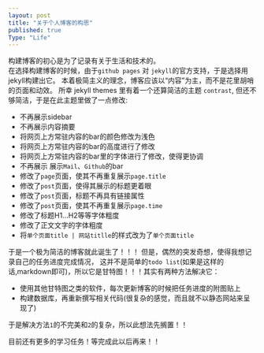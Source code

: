 ```yaml
---
layout: post
title: "关于个人博客的构思"
published: true
Type: "Life"
---
```



<!-- <br/>
<br/>
<br/> -->
构建博客的初心是为了记录有关于生活和技术的。<br/>
在选择构建博客的时候，由于`github pages` 对 `jekyll`的官方支持，于是选择用jekyll构建出它。
本着极简主义的理念，博客应该以“内容”为主，而不是花里胡哨的页面和动效。 所幸 jekyll themes 里有着一个还算简洁的主题 `contrast`,
但还不够简洁，于是在此主题里做了一点修改:
- 不再展示sidebar
- 不再展示内容摘要
- 将网页上方常驻内容的bar的颜色修改为浅色
- 将网页上方常驻内容的bar的高度进行了修改
- 将网页上方常驻内容的bar里的字体进行了修改，使得更协调
- 不再展示 展示`Mail`、`Github`的bar
- 修改了`page`页面，使其不再重复展示`page.title`
- 修改了`post`页面，使得其展示的标题更着眼
- 修改了`post`页面，标题不再具有链接属性
- 修改了`post`页面，使其不再重复展示`page.time`
- 修改了标题H1...H2等等字体粗度
- 修改了正文文字的字体粗度
- 将`单个页面title | 网站titlle`的样式改为了`单个页面title`

于是一个极为简洁的博客就此诞生了！！！
但是，偶然的突发奇想，使得我想记录自己的任务进度完成情况，
这并不是简单的`todo list`(如果是这样的话,markdown即可)，所以它是甘特图！！！其实有两种方法解决它：
- 使用其他甘特图之类的软件，每次更新博客的时候把任务进度的附图贴上
- 构建数据库，再重新撰写相关代码(很复杂的感觉，而且就不以静态网站来呈现了)

于是解决方法`1`的不完美和`2`的复杂，所以此想法先搁置！！

目前还有更多的学习任务！等完成此以后再来！！